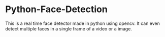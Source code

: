 # Python-Face-Detection
This is a real time face detector made in python using opencv. It can even detect multiple faces in a single frame of a video or a image.
